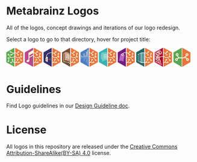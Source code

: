 # Metabrainz Logos
All of the logos, concept drawings and iterations of our logo redesign.

Select a logo to go to that directory, hover for project title:

<div>
  <a href="/brand/logos/MetaBrainz/"> <img src="/brand/logos/All%20Logos/MetaBrainz.svg" alt="MetaBrainz" title="MetaBrainz" width="9%"></a>  
  <a href="/brand/logos/MusicBrainz/"> <img src="/brand/logos/All%20Logos/MusicBrainz.svg" alt="MusicBrainz" title="MusicBrainz" width="9%"></a>  
  <a href="/brand/logos/ListenBrainz/"> <img src="/brand/logos/All%20Logos/ListenBrainz.svg" alt="ListenBrainz" title="ListenBrainz" width="9%"></a>  
  <a href="/brand/logos/BookBrainz/"> <img src="/brand/logos/All%20Logos/BookBrainz.svg" alt="BookBrainz" title="BookBrainz" width="9%"></a>  
  <a href="/brand/logos/AcousticBrainz/"> <img src="/brand/logos/All%20Logos/AccousticBrainz.svg" alt="AcousticBrainz" title="AcousticBrainz" width="9%"></a>  
  <a href="/brand/logos/CritiqueBrainz/"> <img src="/brand/logos/All%20Logos/CritiqueBrainz.svg" alt="CritiqueBrainz" title="CritiqueBrainz" width="9%"></a>  
  <a href="/brand/logos/Picard/"> <img src="/brand/logos/All%20Logos/MusicBrainz%20Picard.svg" alt="Picard" title="Picard" width="9%"></a>  
  <a href="/brand/logos/Cover Art Archive/"> <img src="/brand/logos/All%20Logos/CoverArtArchive.svg" alt="CoverArtArchive" title="CoverArtArchive" width="9%"></a>  
  <a href="/brand/logos/MessyBrainz/"> <img src="/brand/logos/All%20Logos/MessyBrainz.svg" alt="MessyBrainz" title="MessyBrainz" width="9%"></a>  
  <a href="/brand/logos/MetaBrainz Community/"> <img src="/brand/logos/All%20Logos/MetaBrainz%20Community.svg" alt="MetaBrainz Community" title="MetaBrainz Community" width="9%"></a>  
</div>

# Guidelines

Find Logo guidelines in our [Design Guideline doc](https://github.com/metabrainz/design-system/blob/master/guidelines/design-guidelines.md#logo).

# License
All logos in this repository are released under the [Creative Commons Attribution-ShareAlike(BY-SA) 4.0](https://creativecommons.org/licenses/by-sa/4.0/) license.
